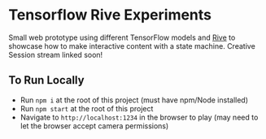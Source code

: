 # Tensorflow Rive Experiments

Small web prototype using different TensorFlow models and [Rive](https://rive.app) to showcase how to make interactive content with a state machine. Creative Session stream linked soon!

## To Run Locally

- Run `npm i` at the root of this project (must have npm/Node installed)
- Run `npm start` at the root of this project
- Navigate to `http://localhost:1234` in the browser to play (may need to let the browser accept camera permissions)
